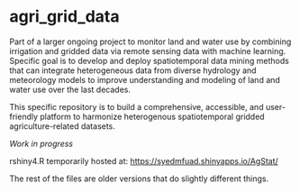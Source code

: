 # agri_grid_data 
Part of a larger ongoing project to monitor land and water use by combining irrigation and gridded data via remote sensing data with machine learning. Specific goal is to develop and deploy spatiotemporal data mining methods that can integrate heterogeneous data from diverse hydrology and meteorology models to improve understanding and modeling of land and water use over the last decades. 

This specific repository is to build a comprehensive, accessible, and user-friendly platform to harmonize heterogenous spatiotemporal gridded agriculture-related datasets. 

*Work in progress*

rshiny4.R temporarily hosted at: https://syedmfuad.shinyapps.io/AgStat/

The rest of the files are older versions that do slightly different things. 

